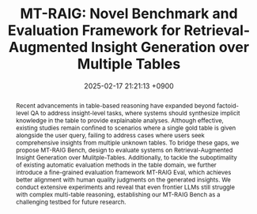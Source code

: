 ---
title:          "MT-RAIG: Novel Benchmark and Evaluation Framework for Retrieval-Augmented Insight Generation over Multiple Tables"
date:           2025-02-17 21:21:13 +0900
selected:       true
pub:            "Annual Meeting of the Association for Computational Linguistics (ACL)"
pub_date:       "2025"
abstract: >-
  Recent advancements in table-based reasoning have expanded beyond factoid-level QA to address insight-level tasks, where systems should synthesize implicit knowledge in the table to provide explainable analyses.
  Although effective, existing studies remain confined to scenarios where a single gold table is given alongside the user query, failing to address cases where users seek comprehensive insights from multiple unknown tables.
  To bridge these gaps, we propose MT-RAIG Bench, design to evaluate systems on Retrieval-Augmented Insight Generation over Mulitple-Tables.
  Additionally, to tackle the suboptimality of existing automatic evaluation methods in the table domain, we further introduce a fine-grained evaluation framework MT-RAIG Eval, which achieves better alignment with human quality judgments on the generated insights.
  We conduct extensive experiments and reveal that even frontier LLMs still struggle with complex multi-table reasoning, establishing our MT-RAIG Bench as a challenging testbed for future research.

cover:          /assets/images/covers/2025-cover-1.png
authors:
  - Donguk Kwon*
  - Kwangwook Seo*
  - Dongha Lee#
links:
  Paper/Code: https://kwondu.github.io/mt-raig
---